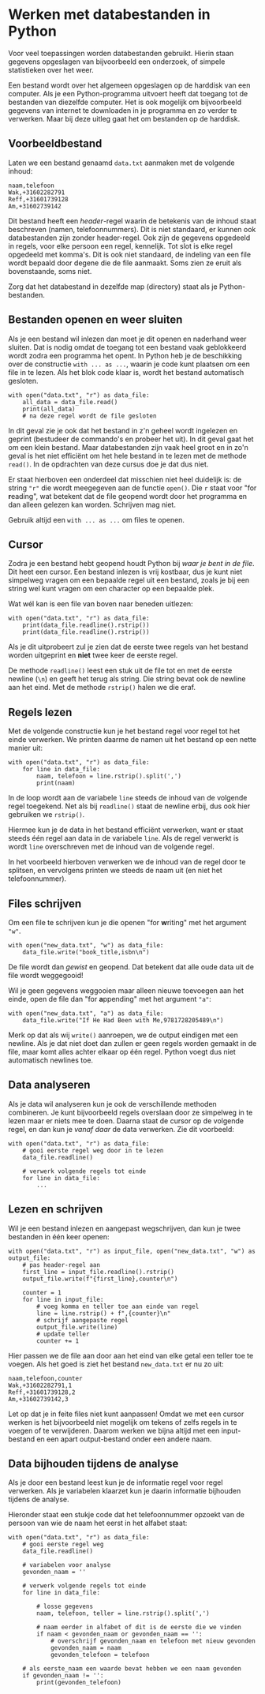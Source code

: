 # Werken met databestanden in Python

Voor veel toepassingen worden databestanden gebruikt. Hierin staan gegevens opgeslagen van bijvoorbeeld een onderzoek, of simpele statistieken over het weer.

Een bestand wordt over het algemeen opgeslagen op de harddisk van een computer. Als je een Python-programma uitvoert heeft dat toegang tot de bestanden van diezelfde computer. Het is ook mogelijk om bijvoorbeeld gegevens van internet te downloaden in je programma en zo verder te verwerken. Maar bij deze uitleg gaat het om bestanden op de harddisk.

## Voorbeeldbestand

Laten we een bestand genaamd `data.txt` aanmaken met de volgende inhoud:

    naam,telefoon
    Wak,+31602282791
    Reff,+31601739128
    Am,+31602739142

Dit bestand heeft een *header*-regel waarin de betekenis van de inhoud staat beschreven (namen, telefoonnummers). Dit is niet standaard, er kunnen ook databestanden zijn zonder header-regel. Ook zijn de gegevens opgedeeld in regels, voor elke persoon een regel, kennelijk. Tot slot is elke regel opgedeeld met komma's. Dit is ook niet standaard, de indeling van een file wordt bepaald door degene die de file aanmaakt. Soms zien ze eruit als bovenstaande, soms niet.

Zorg dat het databestand in dezelfde map (directory) staat als je Python-bestanden.

## Bestanden openen en weer sluiten

Als je een bestand wil inlezen dan moet je dit openen en naderhand weer sluiten. Dat is nodig omdat de toegang tot een bestand vaak geblokkeerd wordt zodra een programma het opent. In Python heb je de beschikking over de constructie `with ... as ...`, waarin je code kunt plaatsen om een file in te lezen. Als het blok code klaar is, wordt het bestand automatisch gesloten.

    with open("data.txt", "r") as data_file:
        all_data = data_file.read()
        print(all_data)
        # na deze regel wordt de file gesloten

In dit geval zie je ook dat het bestand in z'n geheel wordt ingelezen en geprint (bestudeer de commando's en probeer het uit). In dit geval gaat het om een klein bestand. Maar databestanden zijn vaak heel groot en in zo'n geval is het niet efficiënt om het hele bestand in te lezen met de methode `read()`. In de opdrachten van deze cursus doe je dat dus niet.

Er staat hierboven een onderdeel dat misschien niet heel duidelijk is: de string `"r"` die wordt meegegeven aan de functie `open()`. Die `r` staat voor "for **r**eading", wat betekent dat de file geopend wordt door het programma en dan alleen gelezen kan worden. Schrijven mag niet.

Gebruik altijd een `with ... as ...` om files te openen.

## Cursor

Zodra je een bestand hebt geopend houdt Python bij *waar je bent in de file*. Dit heet een cursor. Een bestand inlezen is vrij kostbaar, dus je kunt niet simpelweg vragen om een bepaalde regel uit een bestand, zoals je bij een string wel kunt vragen om een character op een bepaalde plek.

Wat wél kan is een file van boven naar beneden uitlezen:

    with open("data.txt", "r") as data_file:
        print(data_file.readline().rstrip())
        print(data_file.readline().rstrip())

Als je dit uitprobeert zul je zien dat de eerste twee regels van het bestand worden uitgeprint en **niet** twee keer de eerste regel.

De methode `readline()` leest een stuk uit de file tot en met de eerste newline (`\n`) en geeft het terug als string. Die string bevat ook de newline aan het eind. Met de methode `rstrip()` halen we die eraf.

## Regels lezen

Met de volgende constructie kun je het bestand regel voor regel tot het einde verwerken. We printen daarme de namen uit het bestand op een nette manier uit:

    with open("data.txt", "r") as data_file:
        for line in data_file:
            naam, telefoon = line.rstrip().split(',')
            print(naam)

In de loop wordt aan de variabele `line` steeds de inhoud van de volgende regel toegekend. Net als bij `readline()` staat de newline erbij, dus ook hier gebruiken we `rstrip()`.

Hiermee kun je de data in het bestand efficiënt verwerken, want er staat steeds één regel aan data in de variabele `line`. Als de regel verwerkt is wordt `line` overschreven met de inhoud van de volgende regel.

In het voorbeeld hierboven verwerken we de inhoud van de regel door te splitsen, en vervolgens printen we steeds de naam uit (en niet het telefoonnummer).

## Files schrijven

Om een file te schrijven kun je die openen "for **w**riting" met het argument `"w"`.

    with open("new_data.txt", "w") as data_file:
        data_file.write("book_title,isbn\n")

De file wordt dan *gewist* en geopend. Dat betekent dat alle oude data uit de file wordt weggegooid!

Wil je geen gegevens weggooien maar alleen nieuwe toevoegen aan het einde, open de file dan "for **a**ppending" met het argument `"a"`:

    with open("new_data.txt", "a") as data_file:
        data_file.write("If He Had Been with Me,9781728205489\n")

Merk op dat als wij `write()` aanroepen, we de output eindigen met een newline. Als je dat niet doet dan zullen er geen regels worden gemaakt in de file, maar komt alles achter elkaar op één regel. Python voegt dus niet automatisch newlines toe.

## Data analyseren

Als je data wil analyseren kun je ook de verschillende methoden combineren. Je kunt bijvoorbeeld regels overslaan door ze simpelweg in te lezen maar er niets mee te doen. Daarna staat de cursor op de volgende regel, en dan kun je *vanaf daar* de data verwerken. Zie dit voorbeeld:

    with open("data.txt", "r") as data_file:
        # gooi eerste regel weg door in te lezen
        data_file.readline()
    
        # verwerk volgende regels tot einde
        for line in data_file:
            ...

## Lezen en schrijven

Wil je een bestand inlezen en aangepast wegschrijven, dan kun je twee bestanden in één keer openen:

    with open("data.txt", "r") as input_file, open("new_data.txt", "w") as output_file:
        # pas header-regel aan
        first_line = input_file.readline().rstrip()
        output_file.write(f"{first_line},counter\n")
    
        counter = 1
        for line in input_file:
            # voeg komma en teller toe aan einde van regel
            line = line.rstrip() + f",{counter}\n"
            # schrijf aangepaste regel
            output_file.write(line)
            # update teller
            counter += 1

Hier passen we de file aan door aan het eind van elke getal een teller toe te voegen. Als het goed is ziet het bestand `new_data.txt` er nu zo uit:

    naam,telefoon,counter
    Wak,+31602282791,1
    Reff,+31601739128,2
    Am,+31602739142,3

Let op dat je in feite files niet kunt aanpassen! Omdat we met een cursor werken is het bijvoorbeeld niet mogelijk om tekens of zelfs regels in te voegen of te verwijderen. Daarom werken we bijna altijd met een input-bestand en een apart output-bestand onder een andere naam.

## Data bijhouden tijdens de analyse

Als je door een bestand leest kun je de informatie regel voor regel verwerken. Als je variabelen klaarzet kun je daarin informatie bijhouden tijdens de analyse.

Hieronder staat een stukje code dat het telefoonnummer opzoekt van de persoon van wie de naam het eerst in het alfabet staat:

    with open("data.txt", "r") as data_file:
        # gooi eerste regel weg
        data_file.readline()

        # variabelen voor analyse
        gevonden_naam = ''

        # verwerk volgende regels tot einde
        for line in data_file:

            # losse gegevens
            naam, telefoon, teller = line.rstrip().split(',')

            # naam eerder in alfabet of dit is de eerste die we vinden
            if naam < gevonden_naam or gevonden_naam == '':
                # overschrijf gevonden_naam en telefoon met nieuw gevonden
                gevonden_naam = naam
                gevonden_telefoon = telefoon

        # als eerste_naam een waarde bevat hebben we een naam gevonden
        if gevonden_naam != '':
            print(gevonden_telefoon)
